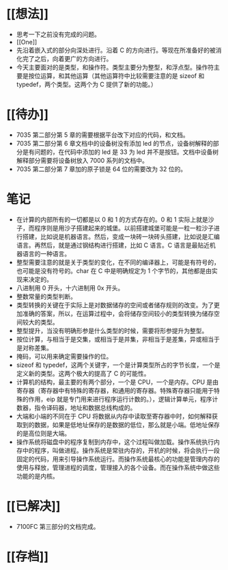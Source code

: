 # [[想法]]
- 思考一下之前没有完成的问题。
- [[One]]
- 先沿着嵌入式的部分向深处进行。沿着 C 的方向进行。等现在所准备好的被消化完了之后，向着更广的方向进行。
- 今天主要面对的是类型，和操作符。类型主要分为整型，和浮点型。操作符主要是按位运算，和其他运算（其他运算符中比较需要注意的是 sizeof 和 typedef，两个类型。这两个为 C 提供了新的功能。）


# [[待办]]
- 7035 第二部分第 5 章的需要根据平台改下对应的代码，和文档。
- 7035 第二部分第 6 章文档中的设备树没有添加 led 的节点，设备树解释的部分是有问题的，在代码中添加的 led 是 33 为 led 并不是按钮。文档中设备树解释部分需要将设备树放入 7000 系列的文档中。
- 7035 第二部分第 7 章加的原子锁是 64 位的需要改为 32 位的。


# 笔记
- 在计算的内部所有的一切都是以 0 和 1 的方式存在的。0 和 1 实际上就是沙子，而程序则是用沙子搭建起来的城堡。以前搭建城堡可能是一粒一粒沙子进行搭建，比如说是机器语言。然后，变成一块砖一块砖头搭建，比如说是汇编语言。再然后，就是通过钢结构进行搭建，比如 C 语言。C 语言是最贴近机器语言的一种语言。
- 整型需要注意的就是关于类型的变化，在不同的编译器上，可能是有符号的，也可能是没有符号的。char 在 C 中是明确规定为 1 个字节的，其他都是由实现来决定的。
- 八进制用 0 开头，十六进制用 0x 开头。
- 整数常量的类型判断。
- 类型转换的关键在于实际上是对数据储存的空间或者储存规则的改变。为了更加准确的答案，所以，在运算过程中，会将储存空间较小的类型转换为储存空间较大的类型。
- 整型提升，当没有明确形参是什么类型的时候，需要将形参提升为整型。
- 按位计算，与相当于是交集，或相当于是并集，非相当于是差集，异或相当于是对称差集。
- 掩码，可以用来确定需要操作的位。
- sizeof 和 typedef，这两个关键字，一个是计算类型所占的字节长度，一个是定义新的类型。这两个极大的提高了 C 的可能性。
- 计算机的结构，最主要的有两个部分，一个是 CPU，一个是内存。CPU 是由寄存器（寄存器中有特殊的寄存器，和通用的寄存器。特殊寄存器只能用于特殊的作用，eip 就是专门用来进行程序运行计数的。），逻辑计算单元，程序计数器，指令译码器，地址和数据总线构成的。
- 大端和小端的不同在于 CPU 将数据从内存中读取至寄存器中时，如何解释获取到的数据，如果是低地址保存的是数据的低位，那么就是小端。低地址保存的是高位则是大端。
- 操作系统将磁盘中的程序复制到内存中，这个过程叫做加载。操作系统执行内存中的程序，叫做进程。操作系统是常驻内存的，开机的时候，将会执行一段固定的代码，用来引导操作系统运行。而操作系统最核心的功能是管理内存的使用与释放，管理进程的调度，管理接入的各个设备。而在操作系统中做这些功能的是内核。
# [[已解决]]
- 7100FC 第三部分的文档完成。

# [[存档]]